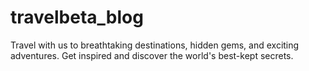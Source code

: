 # travelbeta_blog
Travel with us to breathtaking destinations, hidden gems, and exciting adventures. Get inspired and discover the world's best-kept secrets.
